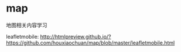 # map
地图相关内容学习

leafletmobile: http://htmlpreview.github.io/?https://github.com/houxiaochuan/map/blob/master/leafletmobile.html
